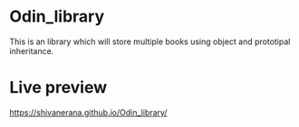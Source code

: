 # Odin_library

This is an library which will store multiple books using object and prototipal inheritance.

# Live preview

https://shivanerana.github.io/Odin_library/